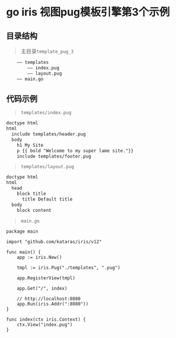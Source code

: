 # go iris 视图pug模板引擎第3个示例
## 目录结构
> 主目录`template_pug_3`
```html
    —— templates
        —— index.pug
        —— layout.pug
    —— main.go
```
## 代码示例
> `templates/index.pug`
```html
doctype html
html
  include templates/header.pug
  body
    h1 My Site
    p {{ bold "Welcome to my super lame site."}}
    include templates/footer.pug
```
> `templates/layout.pug`
```html
doctype html
html
  head
    block title
      title Default title
  body
    block content
```
> `main.go`
```golang
package main

import "github.com/kataras/iris/v12"

func main() {
	app := iris.New()

	tmpl := iris.Pug("./templates", ".pug")

	app.RegisterView(tmpl)

	app.Get("/", index)

	// http://localhost:8080
	app.Run(iris.Addr(":8080"))
}

func index(ctx iris.Context) {
	ctx.View("index.pug")
}
```